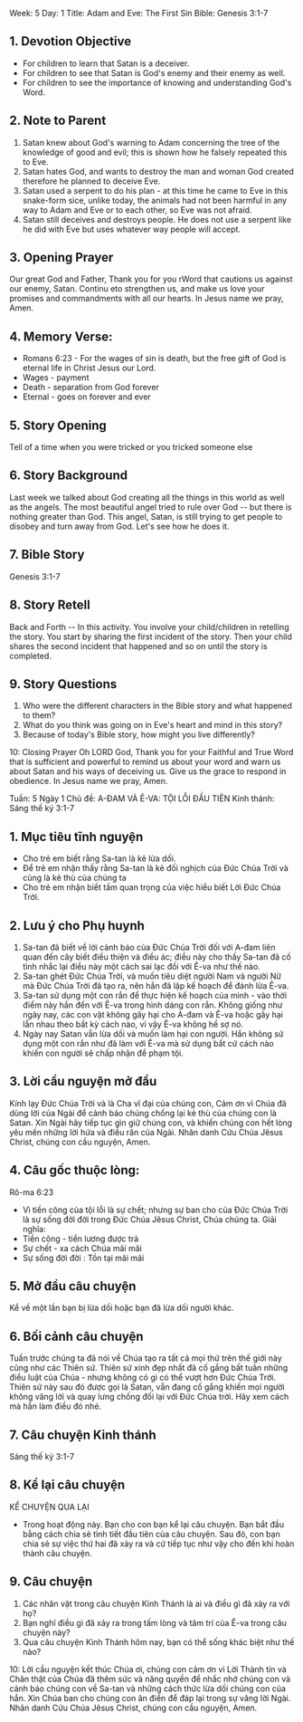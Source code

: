 Week: 5
Day: 1
Title: Adam and Eve: The First Sin
Bible: Genesis 3:1-7
## 1. Devotion Objective
- For children to learn that Satan is a deceiver.
- For children to see that Satan is God's enemy and their enemy as well.
- For children to see the importance of knowing and understanding God's Word.

## 2. Note to Parent
1. Satan knew about God's warning to Adam concerning the tree of the knowledge of good and evil; this is shown how he falsely repeated this to Eve.
2. Satan hates God, and wants to destroy the man and woman God created therefore he planned to deceive Eve.
3. Satan used a serpent to do his plan - at this time he came to Eve in this snake-form sice, unlike today, the animals had not been harmful in any way to Adam and Eve or to each other, so Eve was not afraid.
4. Satan still deceives and destroys people. He does not use a serpent like he did with Eve but uses whatever way people will accept.

## 3. Opening Prayer
Our great God and Father, Thank you for you rWord that cautions us against our enemy, Satan. Continu eto strengthen us, and make us love your promises and commandments with all our hearts. In Jesus name we pray, Amen.

## 4. Memory Verse:
- Romans 6:23 - For the wages of sin is death, but the free gift of God is eternal life in Christ Jesus our Lord.
- Wages - payment
- Death - separation from God forever
- Eternal - goes on forever and ever

## 5. Story Opening
Tell of a time when you were tricked or you tricked someone else

## 6. Story Background
Last week we talked about God creating all the things in this world as well as the angels. The most beautiful angel tried to rule over God -- but there is nothing greater than God. This angel, Satan, is still trying to get people to disobey and turn away from God. Let's see how he does it.

## 7. Bible Story
Genesis 3:1-7

## 8. Story Retell
Back and Forth -- In this activity. You involve your child/children in retelling the story. You start by sharing the first incident of the story. Then your child shares the second incident that happened and so on until the story is completed.

## 9. Story Questions
1. Who were the different characters in the Bible story and what happened to them?
2. What do you think was going on in Eve's heart and mind in this story?
3. Because of today's Bible story, how might you live differently?

10: Closing Prayer
Oh LORD God, Thank you for your Faithful and True Word that is sufficient and powerful to remind us about your word and warn us about Satan and his ways of deceiving us. Give us the grace to respond in obedience. In Jesus name we pray, Amen.

Tuần: 5
Ngày 1
Chủ đề: A-ĐAM VÀ Ê-VA: TỘI LỖI ĐẦU TIÊN
Kinh thánh: Sáng thế ký 3:1-7

## 1. Mục tiêu tĩnh nguyện
- Cho trẻ em biết rằng Sa-tan là kẻ lừa dối.
- Để trẻ em nhận thấy rằng Sa-tan là kẻ đối nghịch của Đức Chúa Trời và cũng là kẻ thù của chúng ta
- Cho trẻ em nhận biết tầm quan trọng của việc hiểu biết Lời Đức Chúa Trời.

## 2. Lưu ý cho Phụ huynh
1. Sa-tan đã biết về lời cảnh báo của Đức Chúa Trời đối với A-đam liên quan đến cây biết điều thiện và điều ác; điều này cho thấy Sa-tan đã cố tình nhắc lại điều này một cách sai lạc đối với Ê-va như thế nào.
2. Sa-tan ghét Đức Chúa Trời, và muốn tiêu diệt người Nam và người Nữ mà Đức Chúa Trời đã tạo ra, nên hắn đã lập kế hoạch để đánh lừa Ê-va.
3. Sa-tan sử dụng một con rắn để thực hiện kế hoạch của mình - vào thời điểm này hắn đến với Ê-va trong hình dáng con rắn. Không giống như ngày nay, các con vật không gây hại cho A-đam và Ê-va hoặc gây hại lẫn nhau theo bất kỳ cách nào, vì vậy Ê-va không hề sợ nó.
4. Ngày nay Satan vẫn lừa dối và muốn làm hại con người. Hắn không sử dụng một con rắn như đã làm với Ê-va mà sử dụng bất cứ cách nào khiến con người sẽ chấp nhận để phạm tội.

## 3. Lời cầu nguyện mở đầu
Kính lạy Đức Chúa Trời và là Cha vĩ đại của chúng con, Cảm ơn vì Chúa đã dùng lời của Ngài để cảnh báo chúng chống lại kẻ thù của chúng con là Satan. Xin Ngài hãy tiếp tục gìn giữ chúng con, và khiến chúng con hết lòng yêu mến những lời hứa và điều răn của Ngài. Nhân danh Cứu Chúa Jêsus Christ, chúng con cầu nguyện, Amen.

## 4. Câu gốc thuộc lòng:
Rô-ma 6:23
- Vì tiền công của tội lỗi là sự chết; nhưng sự ban cho của Đức Chúa Trời là sự sống đời đời trong Đức Chúa Jêsus Christ, Chúa chúng ta.
Giải nghĩa:
- Tiền công - tiền lương được trả
- Sự chết - xa cách Chúa mãi mãi
- Sự sống đời đời : Tồn tại mãi mãi

## 5. Mở đầu câu chuyện
Kể về một lần bạn bị lừa dối hoặc bạn đã lừa dối người khác.

## 6. Bối cảnh câu chuyện
Tuần trước chúng ta đã nói về Chúa tạo ra tất cả mọi thứ trên thế giới này cũng như các Thiên sứ. Thiên sứ xinh đẹp nhất đã cố gắng bất tuân những điều luật của Chúa - nhưng không có gì có thể vượt hơn Đức Chúa Trời. Thiên sứ này sau đó được gọi là Satan, vẫn đang cố gắng khiến mọi người không vâng lời và quay lưng chống đối lại với Đức Chúa trời. Hãy xem cách mà hắn làm điều đó nhé.

## 7. Câu chuyện Kinh thánh
Sáng thế ký 3:1-7

## 8. Kể lại câu chuyện
KỂ CHUYỆN QUA LẠI
- Trong hoạt động này. Bạn cho con bạn kể lại câu chuyện. Bạn bắt đầu bằng cách chia sẻ tình tiết đầu tiên của câu chuyện. Sau đó, con bạn chia sẻ sự việc thứ hai đã xảy ra và cứ tiếp tục như vậy cho đến khi hoàn thành câu chuyện.

## 9. Câu chuyện
1. Các nhân vật trong câu chuyện Kinh Thánh là ai và điều gì đã xảy ra với họ?
2. Bạn nghĩ điều gì đã xảy ra trong tấm lòng và tâm trí của Ê-va trong câu chuyện này?
3. Qua câu chuyện Kinh Thánh hôm nay, bạn có thể sống khác biệt như thế nào?

10: Lời cầu nguyện kết thúc
Chúa ơi, chúng con cảm ơn vì Lời Thành tín và Chân thật của Chúa đã thêm sức và năng quyền để nhắc nhở chúng con và cảnh báo chúng con về Sa-tan và những cách thức lừa dối chúng con của hắn. Xin Chúa ban cho chúng con ân điển để đáp lại trong sự vâng lời Ngài. Nhân danh Cứu Chúa Jêsus Christ, chúng con cầu nguyện, Amen.
